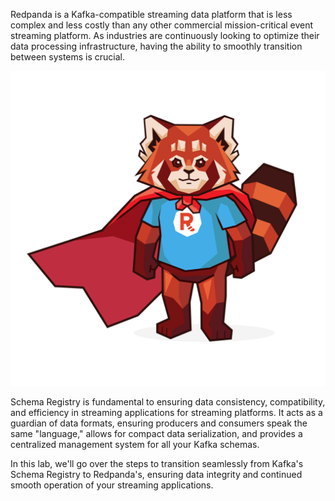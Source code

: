 Redpanda is a Kafka-compatible streaming data platform that is less complex and less costly than any other commercial mission-critical event streaming platform. As industries are continuously looking to optimize their data processing infrastructure, having the ability to smoothly transition between systems is crucial. 

![Reliable Panda](./images/reliable_panda.png)


Schema Registry is fundamental to ensuring data consistency, compatibility, and efficiency in streaming applications for streaming platforms. It acts as a guardian of data formats, ensuring producers and consumers speak the same "language," allows for compact data serialization, and provides a centralized management system for all your Kafka schemas. 


In this lab, we'll go over the steps to transition seamlessly from Kafka's Schema Registry to Redpanda's, ensuring data integrity and continued smooth operation of your streaming applications.

